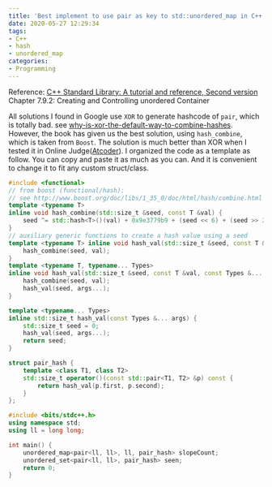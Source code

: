 ```yaml
---
title: 'Best implement to use pair as key to std::unordered_map in C++'
date: 2020-05-27 12:29:34
tags:
- C++
- hash
- unordered_map
categories:
- Programming
---
```


Reference: [C++ Standard Library: A tutorial and reference, Second version](https://www.mica.edu.vn/perso/Vu-Hai/EE3490/Ref/The%20C++Standard%20Library%20-%202nd%20Edition.pdf) Chapter 7.9.2: Creating and Controlling unordered Container

All solutions I found in Google use `XOR` to generate hashcode of `pair`, which is totally bad. see [why-is-xor-the-default-way-to-combine-hashes](https://stackoverflow.com/questions/5889238/why-is-xor-the-default-way-to-combine-hashes). However, the book has given us the best solution, using `hash_combine`, which is taken from `Boost`. The solution is much better than XOR when I tested it in Online Judge([Atcoder](https://atcoder.jp/contests/abc168/tasks/abc168_e)). I organized the code as a template as follow. You can copy and paste it as much as you can. And it is convenient to change it to fit any custom struct/class.

```cpp
#include <functional>
// from boost (functional/hash):
// see http://www.boost.org/doc/libs/1_35_0/doc/html/hash/combine.html template
template <typename T>
inline void hash_combine(std::size_t &seed, const T &val) {
    seed ^= std::hash<T>()(val) + 0x9e3779b9 + (seed << 6) + (seed >> 2);
}
// auxiliary generic functions to create a hash value using a seed
template <typename T> inline void hash_val(std::size_t &seed, const T &val) {
    hash_combine(seed, val);
}
template <typename T, typename... Types>
inline void hash_val(std::size_t &seed, const T &val, const Types &... args) {
    hash_combine(seed, val);
    hash_val(seed, args...);
}

template <typename... Types>
inline std::size_t hash_val(const Types &... args) {
    std::size_t seed = 0;
    hash_val(seed, args...);
    return seed;
}

struct pair_hash {
    template <class T1, class T2>
    std::size_t operator()(const std::pair<T1, T2> &p) const {
        return hash_val(p.first, p.second);
    }
};

#include <bits/stdc++.h>
using namespace std;
using ll = long long;

int main() {
    unordered_map<pair<ll, ll>, ll, pair_hash> slopeCount;
    unordered_set<pair<ll, ll>, pair_hash> seen;
    return 0;
}
```